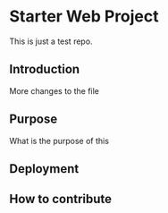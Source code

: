 # Starter Web Project
This is just a test repo.

## Introduction
More changes to the file

## Purpose
What is the purpose of this
## Deployment
## How to contribute